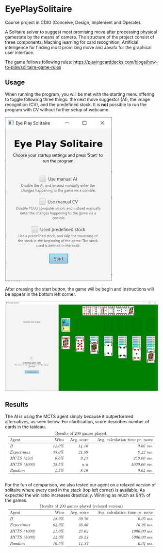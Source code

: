 # EyePlaySolitaire
Course project in CDIO (Conceive, Design, Implement and Operate).

A Solitaire solver to suggest most promising move after processing physical gamestate by the means of camera.
The structure of the project consist of three components, Maching learning for card recognition, Artificial intelligence for finding most promising move and Javafx for the graphical user interface.

The game follows following rules: https://playingcarddecks.com/blogs/how-to-play/solitaire-game-rules

## Usage
When running the program, you will be met with the starting menu offering to toggle following three things: the next move suggestor (AI), the image recognition (CV), and the predefined stock. It is **not** possible to run the program with CV without further setup of webcame.  

![Image of starting menu](https://github.com/NicolaiNisbeth/EyePlaySolitaire/blob/master/src/main/resources/images/start_menu.JPG?raw=true)

After pressing the start button, the game will be begin and instructions will be appear in the bottom left corner.

![Image of game](https://github.com/NicolaiNisbeth/EyePlaySolitaire/blob/master/src/main/resources/images/game_gui.JPG?raw=true)

## Results
The AI is using the MCTS agent simply because it outperformed alternatives, as seen below. For clarification, score describes number of cards in the tableau.
![Image of system](https://github.com/NicolaiNisbeth/EyePlaySolitaire/blob/master/src/main/resources/images/results_ai.png?raw=true)

For the fun of comparison, we also tested our agent on a relaxed version of solitaire where every card in the stack (top left corner) is available. As expected the win ratio increases drastically. Winning as much as 64% of the games.
![Image of system](https://github.com/NicolaiNisbeth/EyePlaySolitaire/blob/master/src/main/resources/images/results_ai_relaxed.png?raw=true)
